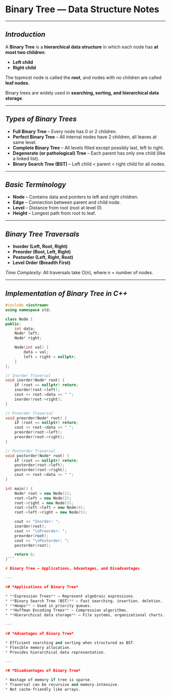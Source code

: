 # Binary Tree — Data Structure Notes

---

## *Introduction*

A **Binary Tree** is a **hierarchical data structure** in which each node has **at most two children**:

* **Left child**  
* **Right child**  

The topmost node is called the **root**, and nodes with no children are called **leaf nodes**.  

Binary trees are widely used in **searching, sorting, and hierarchical data storage**.

---

## *Types of Binary Trees*

* **Full Binary Tree** – Every node has 0 or 2 children.  
* **Perfect Binary Tree** – All internal nodes have 2 children, all leaves at same level.  
* **Complete Binary Tree** – All levels filled except possibly last, left to right.  
* **Degenerate (or pathological) Tree** – Each parent has only one child (like a linked list).  
* **Binary Search Tree (BST)** – Left child < parent < right child for all nodes.

---

## *Basic Terminology*

* **Node** – Contains data and pointers to left and right children.  
* **Edge** – Connection between parent and child node.  
* **Level** – Distance from root (root at level 0).  
* **Height** – Longest path from root to leaf.  

---

## *Binary Tree Traversals*

* **Inorder (Left, Root, Right)**  
* **Preorder (Root, Left, Right)**  
* **Postorder (Left, Right, Root)**  
* **Level Order (Breadth First)**  

*Time Complexity:* All traversals take O(n), where n = number of nodes.

---

## *Implementation of Binary Tree in C++*

```cpp
#include <iostream>
using namespace std;

class Node {
public:
    int data;
    Node* left;
    Node* right;

    Node(int val) {
        data = val;
        left = right = nullptr;
    }
};

// Inorder Traversal
void inorder(Node* root) {
    if (root == nullptr) return;
    inorder(root->left);
    cout << root->data << " ";
    inorder(root->right);
}

// Preorder Traversal
void preorder(Node* root) {
    if (root == nullptr) return;
    cout << root->data << " ";
    preorder(root->left);
    preorder(root->right);
}

// Postorder Traversal
void postorder(Node* root) {
    if (root == nullptr) return;
    postorder(root->left);
    postorder(root->right);
    cout << root->data << " ";
}

int main() {
    Node* root = new Node(1);
    root->left = new Node(2);
    root->right = new Node(3);
    root->left->left = new Node(4);
    root->left->right = new Node(5);

    cout << "Inorder: ";
    inorder(root);
    cout << "\nPreorder: ";
    preorder(root);
    cout << "\nPostorder: ";
    postorder(root);

    return 0;
}```

# Binary Tree — Applications, Advantages, and Disadvantages

---

## *Applications of Binary Tree*

* **Expression Trees** – Represent algebraic expressions.  
* **Binary Search Tree (BST)** – Fast searching, insertion, deletion.  
* **Heaps** – Used in priority queues.  
* **Huffman Encoding Trees** – Compression algorithms.  
* **Hierarchical data storage** – File systems, organizational charts.  

---

## *Advantages of Binary Tree*

* Efficient searching and sorting when structured as BST.  
* Flexible memory allocation.  
* Provides hierarchical data representation.  

---

## *Disadvantages of Binary Tree*

* Wastage of memory if tree is sparse.  
* Traversal can be recursive and memory-intensive.  
* Not cache-friendly like arrays.  
